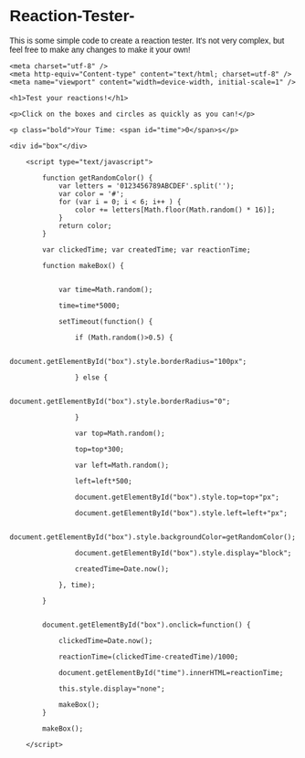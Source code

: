 # Reaction-Tester-
This is some simple code to create a reaction tester. It's not very complex, but feel free to make any changes to make it your own! 

<!doctype html>
<html>
<head>
    <title>Reaction Tester</title>

    <meta charset="utf-8" />
    <meta http-equiv="Content-type" content="text/html; charset=utf-8" />
    <meta name="viewport" content="width=device-width, initial-scale=1" />
	
	
</head>

<style>
	#box {
		width:200px;
		height:200px;
		background-color:red;
		display:none;
		position:relative;
	}
	
	body {
		font-family:Verdana, Geneva, sans-serif;
		
	}
	
	.bold {
	
		font-weight:bold;
		
	}

</style>


<body>

	<h1>Test your reactions!</h1>
	
	<p>Click on the boxes and circles as quickly as you can!</p>
	
	<p class="bold">Your Time: <span id="time">0</span>s</p>
		
	<div id="box"</div>
		
		<script type="text/javascript">
		
			function getRandomColor() {
   				var letters = '0123456789ABCDEF'.split('');
    			var color = '#';
    			for (var i = 0; i < 6; i++ ) {
        			color += letters[Math.floor(Math.random() * 16)];
    			}
    			return color;
			}
			
			var clickedTime; var createdTime; var reactionTime;
			
			function makeBox() {
				
				
				var time=Math.random();
			
				time=time*5000;
			
				setTimeout(function() {
				
					if (Math.random()>0.5) {
			
						document.getElementById("box").style.borderRadius="100px";
						
					} else {
						
						document.getElementById("box").style.borderRadius="0";
					
					}
					
					var top=Math.random();
					
					top=top*300;
					
					var left=Math.random();
					
					left=left*500;
					
					document.getElementById("box").style.top=top+"px";
					
					document.getElementById("box").style.left=left+"px";
					
					document.getElementById("box").style.backgroundColor=getRandomColor();
			
					document.getElementById("box").style.display="block";
			
					createdTime=Date.now();
					
				}, time);
				
			}
		
		
			document.getElementById("box").onclick=function() {
			
				clickedTime=Date.now();
							
				reactionTime=(clickedTime-createdTime)/1000;
				
				document.getElementById("time").innerHTML=reactionTime;
								
				this.style.display="none";
				
				makeBox();
			}
			
			makeBox();
		
		</script>
</body>

</html>
